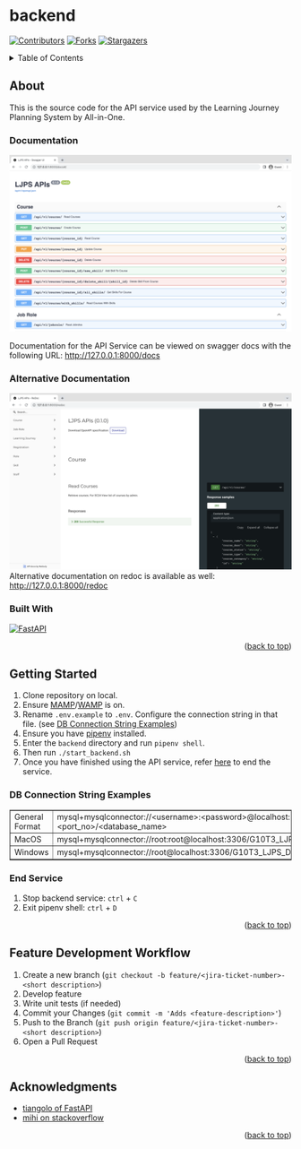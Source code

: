# backend

<a name="readme-top"></a>

[![Contributors][contributors-shield]][contributors-url]
[![Forks][forks-shield]][forks-url]
[![Stargazers][stars-shield]][stars-url]

<!-- TABLE OF CONTENTS -->
<details>
  <summary>Table of Contents</summary>
  <ol>
    <li>
      <a href="#about-the-project">About The Project</a>
      <ul>
        <li><a href="#built-with">Built With</a></li>
      </ul>
    </li>
    <li>
      <a href="#getting-started">Getting Started</a>
      <ul>
        <li><a href="#prerequisites">Prerequisites</a></li>
        <li><a href="#installation">Installation</a></li>
      </ul>
    </li>
    <li><a href="#usage">Usage</a></li>
    <li><a href="#roadmap">Roadmap</a></li>
    <li><a href="#contributing">Contributing</a></li>
    <li><a href="#license">License</a></li>
    <li><a href="#contact">Contact</a></li>
    <li><a href="#acknowledgments">Acknowledgments</a></li>
  </ol>
</details>



<!-- ABOUT THE PROJECT -->
## About
This is the source code for the API service used by the Learning Journey Planning System by All-in-One.

### Documentation

[![Swagger Documentation][product-screenshot-1]](http://127.0.0.1:8000/docs)

Documentation for the API Service can be viewed on swagger docs with the following URL: http://127.0.0.1:8000/docs

### Alternative Documentation
[![Redoc Documentation][product-screenshot-2]](http://127.0.0.1:8000/redoc)
Alternative documentation on redoc is available as well: http://127.0.0.1:8000/redoc

### Built With

<a href="https://fastapi.tiangolo.com/"><img src="https://fastapi.tiangolo.com/img/logo-margin/logo-teal.png" alt="FastAPI" width="100"/></a>

<p align="right">(<a href="#readme-top">back to top</a>)</p>


<!-- GETTING STARTED -->
## Getting Started
1. Clone repository on local.
2. Ensure [MAMP](https://www.mamp.info/en/downloads/)/[WAMP](https://www.wampserver.com/en/download-wampserver-64bits/) is on.
3. Rename `.env.example` to `.env`. Configure the connection string in that file. (see [DB Connection String Examples](#conn-str-ex))
4. Ensure you have [pipenv](https://pipenv.pypa.io/en/latest/) installed.
5. Enter the `backend` directory and run `pipenv shell`.
6. Then run `./start_backend.sh`
7. Once you have finished using the API service, refer [here](#end-service) to end the service.
  
<h3 id="#conn-str-ex">DB Connection String Examples</h3>
<table border=1>
  <tr>
    <td>General Format</td>
    <td>mysql+mysqlconnector://&lt;username&gt;:&lt;password&gt;@localhost:&lt;port_no&gt;/&lt;database_name&gt;</td>
  </tr>
  <tr>
    <td>MacOS</td>
    <td>mysql+mysqlconnector://root:root@localhost:3306/G10T3_LJPS_DB</td>
  </tr>
  <tr>
    <td>Windows</td>
    <td>mysql+mysqlconnector://root@localhost:3306/G10T3_LJPS_DB</td>
  </tr>
</table>

<h3 id="#end-service">End Service</h3>

1. Stop backend service: `ctrl` + `C`
2. Exit pipenv shell: `ctrl` + `D`

<p align="right">(<a href="#readme-top">back to top</a>)</p>


<!-- DEVELOPMENT -->
## Feature Development Workflow
1. Create a new branch (`git checkout -b feature/<jira-ticket-number>-<short description>`)
2. Develop feature
3. Write unit tests (if needed)
2. Commit your Changes (`git commit -m 'Adds <feature-description>'`)
3. Push to the Branch (`git push origin feature/<jira-ticket-number>-<short description>`)
4. Open a Pull Request

<p align="right">(<a href="#readme-top">back to top</a>)</p>


<!-- ACKNOWLEDGMENTS -->
## Acknowledgments

* [tiangolo of FastAPI](https://fastapi.tiangolo.com/)
* [mihi on stackoverflow](https://stackoverflow.com/questions/67255653/how-to-set-up-and-tear-down-a-database-between-tests-in-fastapi)

<p align="right">(<a href="#readme-top">back to top</a>)</p>



<!-- MARKDOWN LINKS & IMAGES -->
<!-- https://www.markdownguide.org/basic-syntax/#reference-style-links -->
[contributors-shield]: https://img.shields.io/github/contributors/github_username/repo_name.svg?style=for-the-badge
[contributors-url]: https://github.com/learning-journey-planning-system/backend/graphs/contributors
[forks-shield]: https://img.shields.io/github/forks/github_username/repo_name.svg?style=for-the-badge
[forks-url]: https://github.com/learning-journey-planning-system/backend/network/members
[stars-shield]: https://img.shields.io/github/stars/github_username/repo_name.svg?style=for-the-badge
[stars-url]: https://github.com/learning-journey-planning-system/backend/stargazers
[product-screenshot-1]: img/swagger-ui.png
[product-screenshot-2]: img/redoc.png